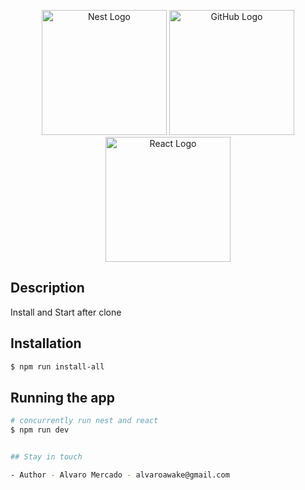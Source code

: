 <p align="center">
  <a href="http://nestjs.com/" target="blank"><img src="https://nestjs.com/img/logo-small.svg" width="200" alt="Nest Logo" /></a>
  <a href="http://github.com" target="blank"><img src="https://github.githubassets.com/images/modules/logos_page/Octocat.png" width="200" alt="GitHub Logo" /></a>
  <a href="https://es.reactjs.org/" target="blank"><img src="https://cdn.worldvectorlogo.com/logos/react-2.svg" width="200" alt="React Logo" /></a>
</p>

## Description

Install and Start after clone

## Installation

```bash
$ npm run install-all
```

## Running the app

```bash
# concurrently run nest and react 
$ npm run dev


## Stay in touch

- Author - Alvaro Mercado - alvaroawake@gmail.com

